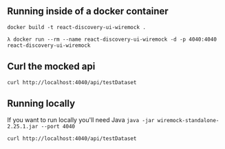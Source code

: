 ## Running inside of a docker container
`docker build -t react-discovery-ui-wiremock .`

`λ docker run --rm --name react-discovery-ui-wiremock -d -p 4040:4040 react-discovery-ui-wiremock`

## Curl the mocked api
`curl http://localhost:4040/api/testDataset`

## Running locally
If you want to run locally you'll need Java
`java -jar wiremock-standalone-2.25.1.jar --port 4040`

`curl http://localhost:4040/api/testDataset`

